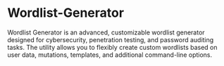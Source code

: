 # Wordlist-Generator
Wordlist Generator is an advanced, customizable wordlist generator designed for cybersecurity, penetration testing, and password auditing tasks. The utility allows you to flexibly create custom wordlists based on user data, mutations, templates, and additional command-line options.
